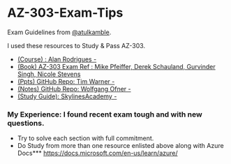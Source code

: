 # AZ-303-Exam-Tips

Exam Guidelines from [@atulkamble](https://github.com/atulkamble).

I used these resources to Study & Pass AZ-303.

- [(Course) : Alan Rodrigues - ](https://www.udemy.com/share/101sp42@FEdgfWFbTlwPdkBKCnJnfj4=/)
- [(Book) AZ-303 Exam Ref : Mike Pfeiffer, Derek Schauland, Gurvinder Singh, Nicole Stevens ](https://www.amazon.in/AZ-303-Microsoft-Azure-Architect-Technologies/dp/0136805094)
- [(Ppts) GitHub Repo: Tim Warner - ](https://github.com/timothywarner/az303)
- [(Notes) GitHub Repo: Wolfgang Ofner - ](https://github.com/WolfgangOfner/Azure-Solutions-Architect-Expert-notes)
- [(Study Guide): SkylinesAcademy - ](https://www.skylinesacademy.com/az303-azure-expert-ultimate-study-guide)

### My Experience: I found recent exam tough and with new questions.

- Try to solve each section with full commitment.
- Do Study from more than one resource enlisted above along with Azure Docs*** https://docs.microsoft.com/en-us/learn/azure/

<p align="center"><a href="https://github.com/AZ-303-Exam-Tips">
  <img align="center" src="https://github.com/atulkamble/AZ-303-Exam-Tips/blob/main/EXAM-Expert-AZ-303-600x600.png" alt="" />
</a></p> 
